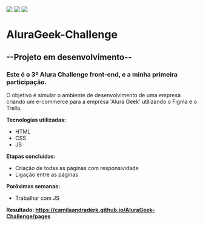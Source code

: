 ![](https://camilaandraderk.github.io/AluraGeek-Challenge/assets/img/Vector-logo.svg)
![](https://camilaandraderk.github.io/AluraGeek-Challenge/assets/img/AluraGeek-alura.svg)
![](https://camilaandraderk.github.io/AluraGeek-Challenge/assets/img/AluraGeek-geek.svg)

# AluraGeek-Challenge

## --Projeto em desenvolvimento--


### Este é o 3º Alura Challenge front-end, e a minha primeira participação.

O objetivo é simular o ambiente de desenvolvimento de uma empresa criando um e-commerce para a empresa 'Alura Geek' utilizando o Figma e o Trello.


**Tecnologias utilizadas:**
- HTML
- CSS
- JS


**Etapas concluídas:**
- Criação de todas as páginas com responsividade
- Ligação entre as páginas

**Poróximas semanas:**
- Trabalhar com JS



**Resultado: https://camilaandraderk.github.io/AluraGeek-Challenge/pages**

